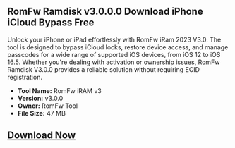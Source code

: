 ## RomFw Ramdisk v3.0.0.0 Download iPhone iCloud Bypass Free

Unlock your iPhone or iPad effortlessly with RomFw iRam 2023 V3.0. The tool is designed to bypass iCloud locks, restore device access, and manage passcodes for a wide range of supported iOS devices, from iOS 12 to iOS 16.5. Whether you're dealing with activation or ownership issues, RomFw Ramdisk V3.0.0 provides a reliable solution without requiring ECID registration.

 - **Tool Name:** RomFw iRAM v3 
 - **Version:** v3.0.0 
 - **Owner:** RomFw Tool
 - **File Size:** 47 MB

## [Download Now](https://www.google.com/search?q=download+romfw+ramdisk+v3.0.0.0+iphone+and+ipad+icloud+bypass+free+tool+site%3Afirmwarexbd.com&oq=Download+RomFw+Ramdisk+v3.0.0.0+iPhone+and+iPad+iCloud+Bypass+Free+Tool&gs_lcrp=EgZjaHJvbWUqBggBECMYJzIGCAAQRRg5MgYIARAjGCcyBggCEEUYQDIGCAMQRRg80gEINjcyMmowajeoAgiwAgE&sourceid=chrome&ie=UTF-8)
<!--

**Here are some ideas to get you started:**

🙋‍♀️ A short introduction - what is your organization all about?
🌈 Contribution guidelines - how can the community get involved?
👩‍💻 Useful resources - where can the community find your docs? Is there anything else the community should know?
🍿 Fun facts - what does your team eat for breakfast?
🧙 Remember, you can do mighty things with the power of [Markdown](https://docs.github.com/github/writing-on-github/getting-started-with-writing-and-formatting-on-github/basic-writing-and-formatting-syntax)
-->

